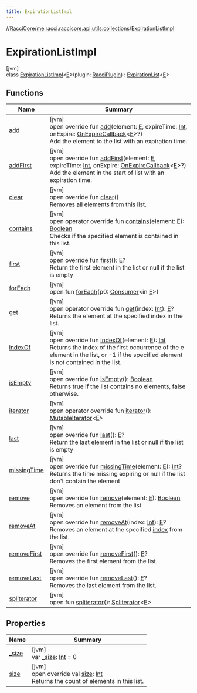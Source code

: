 ```yaml
---
title: ExpirationListImpl
---
```

//[RacciCore](../../../index.html)/[me.racci.raccicore.api.utils.collections](../index.html)/[ExpirationListImpl](index.html)



# ExpirationListImpl



[jvm]\
class [ExpirationListImpl](index.html)&lt;[E](index.html)&gt;(plugin: [RacciPlugin](../../me.racci.raccicore.api.plugin/-racci-plugin/index.html)) : [ExpirationList](../-expiration-list/index.html)&lt;[E](index.html)&gt;



## Functions


| Name | Summary |
|---|---|
| [add](add.html) | [jvm]<br>open override fun [add](add.html)(element: [E](index.html), expireTime: [Int](https://kotlinlang.org/api/latest/jvm/stdlib/kotlin/-int/index.html), onExpire: [OnExpireCallback](../index.html#-1395177404%2FClasslikes%2F863300109)&lt;[E](index.html)&gt;?)<br>Add the element to the list with an expiration time. |
| [addFirst](add-first.html) | [jvm]<br>open override fun [addFirst](add-first.html)(element: [E](index.html), expireTime: [Int](https://kotlinlang.org/api/latest/jvm/stdlib/kotlin/-int/index.html), onExpire: [OnExpireCallback](../index.html#-1395177404%2FClasslikes%2F863300109)&lt;[E](index.html)&gt;?)<br>Add the element in the start of list with an expiration time. |
| [clear](clear.html) | [jvm]<br>open override fun [clear](clear.html)()<br>Removes all elements from this list. |
| [contains](contains.html) | [jvm]<br>open operator override fun [contains](contains.html)(element: [E](index.html)): [Boolean](https://kotlinlang.org/api/latest/jvm/stdlib/kotlin/-boolean/index.html)<br>Checks if the specified element is contained in this list. |
| [first](first.html) | [jvm]<br>open override fun [first](first.html)(): [E](index.html)?<br>Return the first element in the list or null if the list is empty |
| [forEach](../../me.racci.raccicore.api.utils.minecraft/-pos-range/index.html#1532301601%2FFunctions%2F863300109) | [jvm]<br>open fun [forEach](../../me.racci.raccicore.api.utils.minecraft/-pos-range/index.html#1532301601%2FFunctions%2F863300109)(p0: [Consumer](https://docs.oracle.com/javase/8/docs/api/java/util/function/Consumer.html)&lt;in [E](index.html)&gt;) |
| [get](get.html) | [jvm]<br>open operator override fun [get](get.html)(index: [Int](https://kotlinlang.org/api/latest/jvm/stdlib/kotlin/-int/index.html)): [E](index.html)?<br>Returns the element at the specified index in the list. |
| [indexOf](index-of.html) | [jvm]<br>open override fun [indexOf](index-of.html)(element: [E](index.html)): [Int](https://kotlinlang.org/api/latest/jvm/stdlib/kotlin/-int/index.html)<br>Returns the index of the first occurrence of the e element in the list, or -1 if the specified element is not contained in the list. |
| [isEmpty](is-empty.html) | [jvm]<br>open override fun [isEmpty](is-empty.html)(): [Boolean](https://kotlinlang.org/api/latest/jvm/stdlib/kotlin/-boolean/index.html)<br>Returns true if the list contains no elements, false otherwise. |
| [iterator](iterator.html) | [jvm]<br>open operator override fun [iterator](iterator.html)(): [MutableIterator](https://kotlinlang.org/api/latest/jvm/stdlib/kotlin.collections/-mutable-iterator/index.html)&lt;[E](index.html)&gt; |
| [last](last.html) | [jvm]<br>open override fun [last](last.html)(): [E](index.html)?<br>Return the last element in the list or null if the list is empty |
| [missingTime](missing-time.html) | [jvm]<br>open override fun [missingTime](missing-time.html)(element: [E](index.html)): [Int](https://kotlinlang.org/api/latest/jvm/stdlib/kotlin/-int/index.html)?<br>Returns the time missing expiring or null if the list don't contain the element |
| [remove](remove.html) | [jvm]<br>open override fun [remove](remove.html)(element: [E](index.html)): [Boolean](https://kotlinlang.org/api/latest/jvm/stdlib/kotlin/-boolean/index.html)<br>Removes an element from the list |
| [removeAt](remove-at.html) | [jvm]<br>open override fun [removeAt](remove-at.html)(index: [Int](https://kotlinlang.org/api/latest/jvm/stdlib/kotlin/-int/index.html)): [E](index.html)?<br>Removes an element at the specified [index](remove-at.html) from the list. |
| [removeFirst](remove-first.html) | [jvm]<br>open override fun [removeFirst](remove-first.html)(): [E](index.html)?<br>Removes the first element from the list. |
| [removeLast](remove-last.html) | [jvm]<br>open override fun [removeLast](remove-last.html)(): [E](index.html)?<br>Removes the last element from the list. |
| [spliterator](../../me.racci.raccicore.api.utils.minecraft/-pos-range/index.html#-1387152138%2FFunctions%2F863300109) | [jvm]<br>open fun [spliterator](../../me.racci.raccicore.api.utils.minecraft/-pos-range/index.html#-1387152138%2FFunctions%2F863300109)(): [Spliterator](https://docs.oracle.com/javase/8/docs/api/java/util/Spliterator.html)&lt;[E](index.html)&gt; |


## Properties


| Name | Summary |
|---|---|
| [_size](_size.html) | [jvm]<br>var [_size](_size.html): [Int](https://kotlinlang.org/api/latest/jvm/stdlib/kotlin/-int/index.html) = 0 |
| [size](size.html) | [jvm]<br>open override val [size](size.html): [Int](https://kotlinlang.org/api/latest/jvm/stdlib/kotlin/-int/index.html)<br>Returns the count of elements in this list. |

